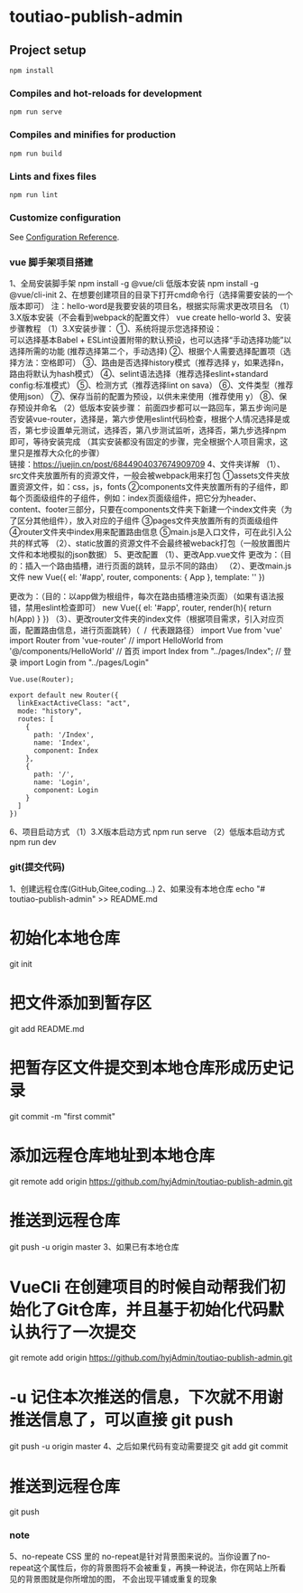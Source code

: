 # toutiao-publish-admin

## Project setup
```
npm install
```

### Compiles and hot-reloads for development
```
npm run serve
```

### Compiles and minifies for production
```
npm run build
```

### Lints and fixes files
```
npm run lint
```

### Customize configuration
See [Configuration Reference](https://cli.vuejs.org/config/).

### vue 脚手架项目搭建
1、全局安装脚手架
   npm install -g @vue/cli
  低版本安装
  npm install -g @vue/cli-init
2、在想要创建项目的目录下打开cmd命令行（选择需要安装的一个版本即可）
   注：hello-word是我要安装的项目名，根据实际需求更改项目名
  （1）3.X版本安装（不会看到webpack的配置文件）
   vue create hello-world
3、安装步骤教程
  （1）3.X安装步骤：
   ①、系统将提示您选择预设：   
      可以选择基本Babel + ESLint设置附带的默认预设，也可以选择“手动选择功能”以选择所需的功能 (推荐选择第二个，手动选择)
   ②、根据个人需要选择配置项（选择方法：空格即可）
   ③、路由是否选择history模式（推荐选择 y，如果选择n，路由将默认为hash模式）
   ④、selint语法选择（推荐选择eslint+standard config:标准模式）
   ⑤、检测方式（推荐选择lint on sava）
   ⑥、文件类型（推荐使用json）
   ⑦、保存当前的配置为预设，以供未来使用（推荐使用 y）
   ⑧、保存预设并命名
  （2）低版本安装步骤：
      前面四步都可以一路回车，第五步询问是否安装vue-router，选择是，第六步使用eslint代码检查，根据个人情况选择是或否，第七步设置单元测试，选择否，第八步测试监听，选择否，第九步选择npm即可，等待安装完成
   （其实安装都没有固定的步骤，完全根据个人项目需求，这里只是推荐大众化的步骤）  
  链接：https://juejin.cn/post/6844904037674909709
4、文件夹详解 
  （1）、src文件夹放置所有的资源文件，一般会被webpack用来打包
    ①assets文件夹放置资源文件，如：css，js，fonts
    ②components文件夹放置所有的子组件，即每个页面级组件的子组件，例如：index页面级组件，把它分为header、content、footer三部分，只要在components文件夹下新建一个index文件夹（为了区分其他组件），放入对应的子组件
    ③pages文件夹放置所有的页面级组件
    ④router文件夹中index用来配置路由信息
    ⑤main.js是入口文件，可在此引入公共的样式等
  （2）、static放置的资源文件不会最终被weback打包（一般放置图片文件和本地模拟的json数据）
5、更改配置
（1）、更改App.vue文件
    <template>
        <div id="app">
            <img src="/static/logo.png">
            <router-view/>
        </div>
    </template>
    更改为：（目的：插入一个路由插槽，进行页面的跳转，显示不同的路由）
    <template>
        <router-view></router-view>
    </template>
（2）、更改main.js文件
    new Vue({
        el: '#app',
        router,
        components: { App },
        template: '<App/>'
    })

   更改为：（目的：以app做为根组件，每次在路由插槽渲染页面）（如果有语法报错，禁用eslint检查即可）
    new Vue({
        el: '#app',
        router,
        render(h){
            return h(App)
        }
    })
（3）、更改router文件夹的index文件（根据项目需求，引入对应页面，配置路由信息，进行页面跳转）（  /  代表跟路径）
    import Vue from 'vue'
    import Router from 'vue-router'
    // import HelloWorld from '@/components/HelloWorld'
    // 首页
    import Index from "../pages/Index";
    // 登录
    import Login from "../pages/Login"

    Vue.use(Router);

    export default new Router({
      linkExactActiveClass: "act",
      mode: "history",
      routes: [
        {
          path: '/Index',
          name: 'Index',
          component: Index
        },
        {
          path: '/',
          name: 'Login',
          component: Login
        }
      ]
    })
6、项目启动方式
 （1）3.X版本启动方式
     npm run serve
  （2）低版本启动方式
     npm run dev

### git(提交代码)
1、创建远程仓库(GitHub,Gitee,coding...)
2、如果没有本地仓库
  echo "# toutiao-publish-admin" >> README.md
  # 初始化本地仓库
  git init
  # 把文件添加到暂存区
  git add README.md
  # 把暂存区文件提交到本地仓库形成历史记录
  git commit -m "first commit"
  
  # 添加远程仓库地址到本地仓库
  git remote add origin https://github.com/hyjAdmin/toutiao-publish-admin.git
  # 推送到远程仓库
  git push -u origin master
3、如果已有本地仓库
  # VueCli 在创建项目的时候自动帮我们初始化了Git仓库，并且基于初始化代码默认执行了一次提交
  git remote add origin https://github.com/hyjAdmin/toutiao-publish-admin.git
  
  # -u 记住本次推送的信息，下次就不用谢推送信息了，可以直接 git push
  git push -u origin master
4、之后如果代码有变动需要提交
  git add
  git commit
  # 推送到远程仓库 
  git push
### note
5、no-repeate
  CSS 里的 no-repeat是针对背景图来说的。当你设置了no-repeat这个属性后，你的背景图将不会被重复，再换一种说法，你在网站上所看见的背景图就是你所增加的图， 不会出现平铺或重复的现象